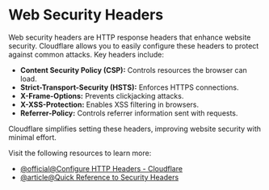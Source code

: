 # Web Security Headers

Web security headers are HTTP response headers that enhance website security. Cloudflare allows you to easily configure these headers to protect against common attacks. Key headers include:

- **Content Security Policy (CSP):** Controls resources the browser can load.
- **Strict-Transport-Security (HSTS):** Enforces HTTPS connections.
- **X-Frame-Options:** Prevents clickjacking attacks.
- **X-XSS-Protection:** Enables XSS filtering in browsers.
- **Referrer-Policy:** Controls referrer information sent with requests.

Cloudflare simplifies setting these headers, improving website security with minimal effort.

Visit the following resources to learn more:

- [@official@Configure HTTP Headers - Cloudflare](https://developers.cloudflare.com/fundamentals/reference/http-headers/)
- [@article@Quick Reference to Security Headers](https://web.dev/articles/security-headers)
